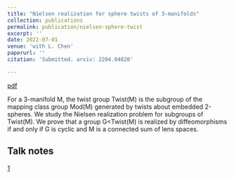 ```yaml
---
title: "Nielsen realization for sphere twists of 3-manifolds"
collection: publications
permalink: publication/nielsen-sphere-twist
excerpt: ''
date: 2022-07-01
venue: 'with L. Chen'
paperurl: ''
citation: 'Submitted. arxiv: 2204.04820'

---
```


[pdf](http://bena-tshishiku.github.io/files/papers/nielsen-sphere-twist.pdf)

For a 3-manifold M, the twist group Twist(M) is the subgroup of the 
mapping class group Mod(M) generated by twists about embedded 2-spheres. 
We study the Nielsen realization problem for subgroups of Twist(M). 
We prove that a group G<Twist(M) is realized by diffeomorphisms if and 
only if G is cyclic and M is a connected sum of lens spaces. 


## Talk notes 

[1](http://bena-tshishiku.github.io/files/talks/nielsen-sphere-twist.pdf)

